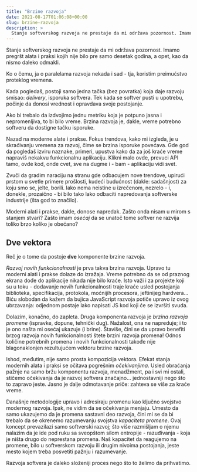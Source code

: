 ```yaml
---
title: "Brzine razvoja"
date: 2021-08-17T01:06:08+00:00
slug: brzine-razvoja
description: >
  Stanje softverskog razvoja ne prestaje da mi održava pozornost. Imamo pregršt alata i praksi kojih nije bilo pre samo desetak godina, a opet, kao da nismo daleko odmakli.
---
```


Stanje softverskog razvoja ne prestaje da mi održava pozornost. Imamo pregršt alata i praksi kojih nije bilo pre samo desetak godina, a opet, kao da nismo daleko odmakli.

Ko o čemu, ja o paralelama razvoja nekada i sad - tja, koristim preimućstvo proteklog vremena.

Kada pogledaš, postoji samo jedna tačka (bez povratka) koja daje razvoju smisao: _delivery_, isporuka softvera. Tek kada se softver pusti u upotrebu, počinje da donosi vrednost i opravdava svoje postojanje.

Ako bi trebalo da izdvojimo jednu metriku koja je potpuno jasna i nepromenljiva, to bi bilo vreme. Brzina razvoja je, dakle, vreme potrebno softveru da dostigne tačku isporuke.

Nazad na moderne alate i prakse. Fokus trendova, kako mi izgleda, je u skraćivanju vremena za razvoj, čime se brzina isporuke povećava. Gde god da pogledaš izviru naznake, primeri, upustva kako da za još kraće vreme napraviš nekakvu funkcionalnu aplikaciju. Klikni malo ovde, prevuci API tamo, ovde kod, onde cvet, sve na dugme i - bam - aplikaciju vidi svet.

Zvuči da gradim naraciju na stranu gde odbacujem nove trendove, upirući prstom u svetle primere prošlosti, kudeći budućnost (dakle: sadašnjost) za koju smo se, jelte, borili. Iako nema neistine u izrečenom, nezrelo - i, donekle, prozaično - bi bilo tako lako odbaciti napredovanja softverske industrije (šta god to značilo).

Moderni alati i prakse, dakle, donose napredak. Zašto onda nisam u mirom s stanjem stvari? Zašto imam _osećaj_ da se unatoč tome softver ne razvija toliko brzo koliko je obećano?

## Dve vektora

Reč je o tome da postoje **dve** komponente brzine razvoja.

_Razvoj novih funkcionalnosti_ je prva takva brzina razvoja. Upravo tu moderni alati i prakse dolaze do izražaja. Vreme potrebno da se od praznog ekrana dođe do aplikacije nikada nije bilo kraće. Isto važi i za projekte koji su u toku - dodavanje novih funkcionalnosti traje kraće usled postojanja biblioteka, specifikacija, protokola, moćnijih procesora, jeftinijeg hardvera... Biću slobodan da kažem da bujica JavaScript razvoja potiče upravo iz ovog ubrzavanja: odjednom postaje lako napisati JS kod koji će se izvršiti svuda.

Dolazim, konačno, do zapleta. Druga komponenta razvoja je _brzina razvoja promene_ (ispravke, dopune, tehnički dug). Nažalost, ona ne napreduje; i to je ono našta mi osećaj ukazuje (i brine). Štaviše, čini se da upravo benefiti brzog razvoja novih funkcionalnosti štete brzini razvoja promena! Odnos količine potrebnih promena i novih funkcionalnosti takođe nije blagonaklonjen rezultujućem vektoru brzine razvoja.

Ishod, međutim, nije samo prosta kompozicija vektora. Efekat stanja modernih alata i praksi se očitava pogrešnim _očekivanjima_. Usled obraćanja pažnje na samo bržu komponentu razvoja, menadžment, pa i svi mi ostali, stičemo očekivanja da je razvoj softvera značajno... jednostavniji nego što to zapravo jeste. Jasno je dalje odmotavanje priče: zahteva se više za kraće vreme.

Današnje metodologije upravo i adresiraju promenu kao ključno svojstvo modernog razvoja. Ipak, ne vidim da se očekivanja menjaju. Umesto da samo ukazujemo da je promena sastavni deo razvoja, čini mi se da bi trebalo da se okrenemo razumevanju svojstva _kapaciteta promene_. Ovaj koncept prevazilazi samo softverski razvoj; što više razmišljam o njemu nalazim da je ide pod ruku sa sveopštom silom entropije - razuđivanja - koja je ništa drugo do neprestana promena. Naš kapacitet da reagujemo na promene, bilo u softverskom razvoju ili drugim nivoima postojanja, jeste mesto kojem treba posvetiti pažnju i razumevanje.

Razvoja softvera je daleko složeniji proces nego što to želimo da prihvatimo.
